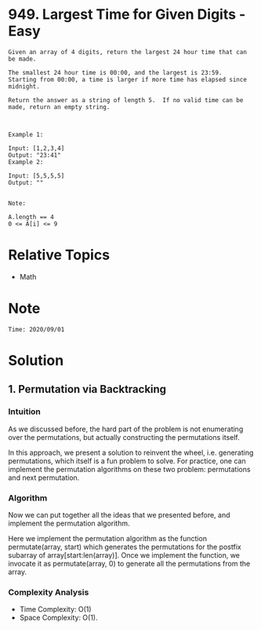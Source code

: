 # 949. Largest Time for Given Digits - Easy

```
Given an array of 4 digits, return the largest 24 hour time that can be made.

The smallest 24 hour time is 00:00, and the largest is 23:59.  Starting from 00:00, a time is larger if more time has elapsed since midnight.

Return the answer as a string of length 5.  If no valid time can be made, return an empty string.

 

Example 1:

Input: [1,2,3,4]
Output: "23:41"
Example 2:

Input: [5,5,5,5]
Output: ""
 

Note:

A.length == 4
0 <= A[i] <= 9
```

# Relative Topics
* Math


# Note
```
Time: 2020/09/01
```


# Solution

## 1. Permutation via Backtracking

### Intuition
As we discussed before, the hard part of the problem is not enumerating over the permutations, but actually constructing the permutations itself.

In this approach, we present a solution to reinvent the wheel, i.e. generating permutations, which itself is a fun problem to solve. For practice, one can implement the permutation algorithms on these two problem: permutations and next permutation.

### Algorithm
Now we can put together all the ideas that we presented before, and implement the permutation algorithm.

Here we implement the permutation algorithm as the function permutate(array, start) which generates the permutations for the postfix subarray of array[start:len(array)]. Once we implement the function, we invocate it as permutate(array, 0) to generate all the permutations from the array.

### Complexity Analysis
*   Time Complexity: O(1)
*   Space Complexity: O(1).